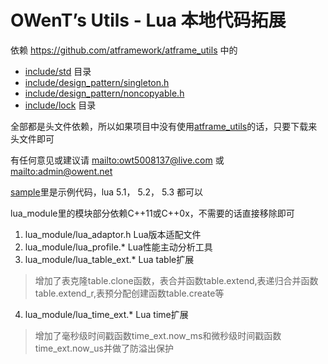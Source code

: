 # OWenT’s Utils - Lua 本地代码拓展

依赖 https://github.com/atframework/atframe_utils 中的
+ [include/std](https://github.com/atframework/atframe_utils/tree/master/include/std) 目录
+ [include/design_pattern/singleton.h](https://github.com/atframework/atframe_utils/blob/master/include/design_pattern/singleton.h)
+ [include/design_pattern/noncopyable.h](https://github.com/atframework/atframe_utils/blob/master/include/design_pattern/noncopyable.h)
+ [include/lock](https://github.com/atframework/atframe_utils/tree/master/include/lock) 目录

全部都是头文件依赖，所以如果项目中没有使用[atframe_utils](https://github.com/atframework/atframe_utils)的话，只要下载来头文件即可

有任何意见或建议请 [mailto:owt5008137@live.com](mailto:owt5008137@live.com) 或 [mailto:admin@owent.net](mailto:admin@owent.net)

[sample](sample)里是示例代码，lua 5.1， 5.2， 5.3 都可以

lua_module里的模块部分依赖C++11或C++0x，不需要的话直接移除即可
1. lua_module/lua_adaptor.h  Lua版本适配文件
2. lua_module/lua_profile.*  Lua性能主动分析工具
3. lua_module/lua_table_ext.*  Lua table扩展
> 增加了表克隆table.clone函数，表合并函数table.extend,表递归合并函数table.extend_r,表预分配创建函数table.create等

4. lua_module/lua_time_ext.*  Lua time扩展
> 增加了毫秒级时间戳函数time_ext.now_ms和微秒级时间戳函数time_ext.now_us并做了防溢出保护

